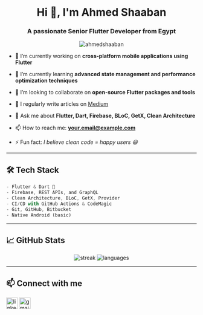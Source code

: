 <h1 align="center">Hi 👋, I'm Ahmed Shaaban</h1>
<h3 align="center">A passionate Senior Flutter Developer from Egypt</h3>

<p align="center">
  <img src="https://komarev.com/ghpvc/?username=ahmedshaaban&label=Profile%20views&color=0e75b6&style=flat" alt="ahmedshaaban" />
</p>

- 🔭 I’m currently working on **cross-platform mobile applications using Flutter**

- 🌱 I’m currently learning **advanced state management and performance optimization techniques**

- 👯 I’m looking to collaborate on **open-source Flutter packages and tools**

- 📝 I regularly write articles on [Medium](https://medium.com/@yourusername)

- 💬 Ask me about **Flutter, Dart, Firebase, BLoC, GetX, Clean Architecture**

- 📫 How to reach me: **your.email@example.com**

- ⚡ Fun fact: *I believe clean code = happy users 😄*

---

## 🛠️ Tech Stack

```dart
- Flutter & Dart 💙
- Firebase, REST APIs, and GraphQL
- Clean Architecture, BLoC, GetX, Provider
- CI/CD with GitHub Actions & CodeMagic
- Git, GitHub, Bitbucket
- Native Android (basic)
```

---

## 📈 GitHub Stats

<p align="center">
<!--   <img src="https://github-readme-stats.vercel.app/api?username=ahmedshaaban&show_icons=true&theme=tokyonight" alt="stats" /> -->
  <img src="https://github-readme-streak-stats.herokuapp.com/?user=ahmedshaaban&theme=tokyonight" alt="streak" />
  <img src="https://github-readme-stats.vercel.app/api/top-langs/?username=ahmedshaaban&layout=compact&theme=tokyonight" alt="languages" />
</p>

---

## 📫 Connect with me

<p align="left">
  <a href="https://linkedin.com/in/sha3booony" target="blank"><img align="center" src="https://cdn-icons-png.flaticon.com/512/174/174857.png" alt="linkedin" height="30" /></a>
  <a href="mailto:sha3booony@gmail.com" target="blank"><img align="center" src="https://cdn-icons-png.flaticon.com/512/732/732200.png" alt="gmail" height="30" /></a>
</p>
